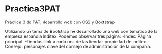 # Practica3PAT
Práctica 3 de PAT, desarrollo web con CSS y Bootstrap

Utilizando un tema de Bootstrap he desarrollado una web con temática de la empresa española Inditex. 
Podemos observar tres página: 
-Index: Página principal. 
-Tiendas: link a cada una de las tiendas propiedad de Inditex. 
-Consejo: personajes clave del consejo de administración de la compañía.
